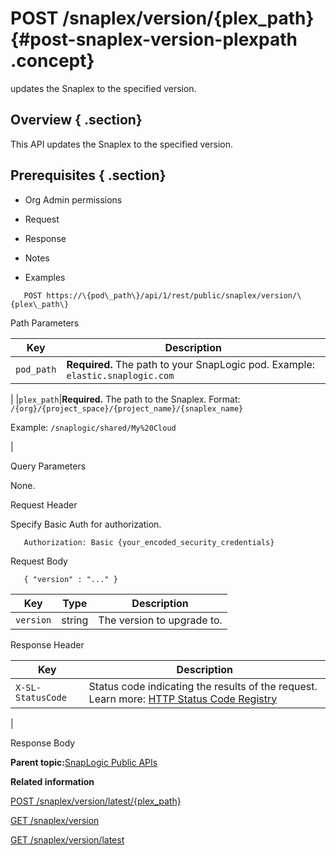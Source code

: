 # POST /snaplex/version/\{plex\_path\} {#post-snaplex-version-plexpath .concept}

updates the Snaplex to the specified version.

## Overview { .section}

This API updates the Snaplex to the specified version.

## Prerequisites { .section}

-   Org Admin permissions

-   Request
-   Response
-   Notes
-   Examples

``` {#codeblock-endpoint .normalize-space .lang-uri}
   POST https://\{pod\_path\}/api/1/rest/public/snaplex/version/\{plex\_path\}

```

Path Parameters

|Key|Description|
|---|-----------|
|`pod_path`|**Required.** The path to your SnapLogic pod. Example: `elastic.snaplogic.com`

|
|`plex_path`|**Required.** The path to the Snaplex. Format: `/{org}/{project_space}/{project_name}/{snaplex_name}`

 Example: `/snaplogic/shared/My%20Cloud`

|

Query Parameters

None.

Request Header

Specify Basic Auth for authorization.

``` {#d73e705 .normalize-space}
   Authorization: Basic {your_encoded_security_credentials}

```

Request Body

``` {#request-body .normalize-space .lang-json}
   { "version" : "..." }

```

|Key|Type|Description|
|---|----|-----------|
|`version`|string|The version to upgrade to.|

Response Header

|Key|Description|
|---|-----------|
|`X-SL-StatusCode`|Status code indicating the results of the request. Learn more: [HTTP Status Code Registry](https://www.iana.org/assignments/http-status-codes/http-status-codes.xhtml)

|

Response Body

**Parent topic:**[SnapLogic Public APIs](../public-apis/public-apis.md)

**Related information**  


[POST /snaplex/version/latest/\{plex\_path\}](../public-apis/post-snaplex-version-latest-plexpath.md)

[GET /snaplex/version](../public-apis/get-snaplex-version.md)

[GET /snaplex/version/latest](../public-apis/get-snaplex-version-latest.md)

